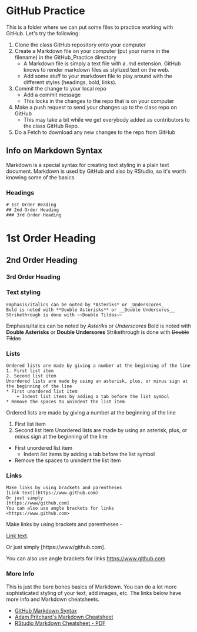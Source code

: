 # GitHub Practice

This is a folder where we can put some files to practice working with GitHub. Let's try the following:
1. Clone the class GitHub repository onto your computer
2. Create a Markdown file on your computer (put your name in the filename) in the GitHub_Practice directory
	* A Markdown file is simply a text file with a .md extension. GitHub knows to render markdown files as stylized text on the web.
	* Add some stuff to your markdown file to play around with the different styles (headings, bold, links).
3. Commit the change to your local repo
	* Add a commit message
	* This locks in the changes to the repo that is on your computer
4. Make a push request to send your changes up to the class repo on GitHub
	* This may take a bit while we get everybody added as contributors to the class GitHub Repo.
5. Do a Fetch to download any new changes to the repo from GitHub

## Info on Markdown Syntax
Markdown is a special syntax for creating text styling in a plain text document. Markdown is used by GitHub and also by RStudio, so it's worth knowing some of the basics.

### Headings
```
# 1st Order Heading
## 2nd Order Heading
### 3rd Order Heading
```
# 1st Order Heading
## 2nd Order Heading
### 3rd Order Heading

### Text styling
```
Emphasis/italics can be noted by *Asteriks* or _Underscores_
Bold is noted with **Double Asterisks** or __Double Undersores__
Strikethrough is done with ~~Double Tildas~~
```
Emphasis/italics can be noted by *Asteriks* or _Underscores_
Bold is noted with **Double Asterisks** or __Double Undersores__
Strikethrough is done with ~~Double Tildas~~


### Lists
```
Ordered lists are made by giving a number at the beginning of the line
1. First list item
2. Second list item
Unordered lists are made by using an asterisk, plus, or minus sign at the beginning of the line
* First unordered list item
	+ Indent list items by adding a tab before the list symbol
* Remove the spaces to unindent the list item
``` 
Ordered lists are made by giving a number at the beginning of the line
1. First list item
2. Second list item
Unordered lists are made by using an asterisk, plus, or minus sign at the beginning of the line
* First unordered list item
	+ Indent list items by adding a tab before the list symbol
* Remove the spaces to unindent the list item

### Links
```
Make links by using brackets and parentheses
[Link text](https://www.github.com)
Or just simply
[https://www/github.com]
You can also use angle brackets for links
<https://www.github.com>
```
Make links by using brackets and parentheses - 

[Link text](https://www.github.com).

Or just simply
[https://www/github.com].

You can also use angle brackets for links
<https://www.github.com>

### More Info
This is just the bare bones basics of Markdown. You can do a lot more sophisticated styling of your text, add images, etc. The links below have more info and Markdown cheatsheets.
  - [GitHub Markdown Syntax](https://help.github.com/articles/basic-writing-and-formatting-syntax/)
  - [Adam Pritchard's Markdown Cheatsheet](https://github.com/adam-p/markdown-here/wiki/Markdown-Cheatsheet)
  - [RStudio Markdown Cheatsheet - PDF](https://www.rstudio.com/wp-content/uploads/2015/02/rmarkdown-cheatsheet.pdf)